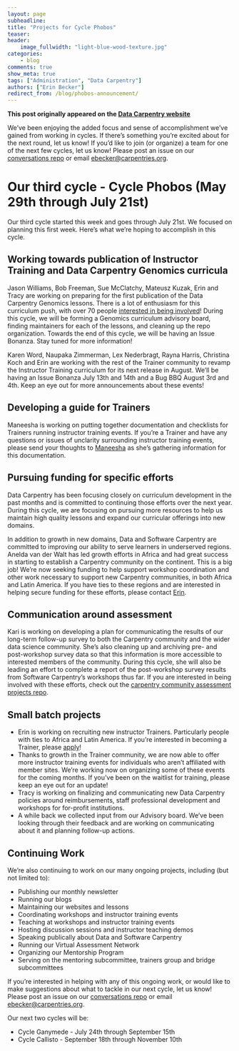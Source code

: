 ```yaml
---
layout: page
subheadline:
title: "Projects for Cycle Phobos"
teaser:
header:
    image_fullwidth: "light-blue-wood-texture.jpg"
categories:
    - blog
comments: true
show_meta: true
tags: ["Administration", "Data Carpentry"]
authors: ["Erin Becker"]
redirect_from: /blog/phobos-announcement/
--- 
```


**This post originally appeared on the [Data Carpentry website](https://datacarpentry.org)**

We’ve been enjoying the added focus and sense of accomplishment we’ve gained from working in cycles. If there’s
something you’re excited about for the next round, let us know! If you’d like to join (or organize) a team for
one of the next few cycles, let us know! Please post an issue on our
[conversations repo](https://github.com/carpentries/conversations/issues) or email [ebecker@carpentries.org](mailto:ebecker@carpentries.org).

# Our third cycle - Cycle Phobos (May 29th through July 21st)  
Our third cycle started this week and goes through July 21st. We focused on planning this first week. Here’s what
we’re hoping to accomplish in this cycle.

## Working towards publication of Instructor Training and Data Carpentry Genomics curricula  
Jason Williams, Bob Freeman, Sue McClatchy, Mateusz Kuzak, Erin and Tracy are working on preparing for the first
publication of the Data Carpentry Genomics lessons. There is a lot of enthusiasm for this curriculum push, with
over 70 people [interested in being involved](https://docs.google.com/forms/d/e/1FAIpQLSfm4aMOdVt0kDLGzEaAAyhsjoOBcjL8s7TUnXxw-apvxemhmg/viewform?c=0&w=1)! During this cycle, we will be
forming a Genomics curriculum advisory board, finding maintainers for each of the lessons, and cleaning up the
repo organization. Towards the end of this cycle, we will be having an Issue Bonanza. Stay tuned for more
information!  

Karen Word, Naupaka Zimmerman, Lex Nederbragt, Rayna Harris, Christina Koch and Erin are working with the rest of
the Trainer community to revamp the Instructor Training curriculum for its next release in August. We’ll be
having an Issue Bonanza July 13th and 14th and a Bug BBQ August 3rd and 4th. Keep an eye out for more
announcements about these events!  

## Developing a guide for Trainers  
Maneesha is working on putting together documentation and checklists for Trainers running instructor training
events. If you’re a Trainer and have any questions or issues of unclarity surrounding instructor training events,
please send your thoughts to  [Maneesha](mailto:maneesha@carpentries.org) as she’s gathering information for this
documentation.  

## Pursuing funding for specific efforts  
Data Carpentry has been focusing closely on curriculum development in the past months and is committed to
continuing those efforts over the next year. During this cycle, we are focusing on pursuing more resources to
help us maintain high quality lessons and expand our curricular offerings into new domains.

In addition to growth in new domains, Data and Software Carpentry are committed to improving our ability to serve
learners in underserved regions. Anelda van der Walt has led growth efforts in Africa and had great success in
starting to establish a Carpentry community on the continent. This is a big job! We’re now seeking funding to
help support workshop coordination and other work necessary to support new Carpentry communities, in both Africa
and Latin America. If you have ties to these regions and are interested in helping secure funding for these
efforts, please contact [Erin](mailto:ebecker@carpentries.org).

## Communication around assessment  
Kari is working on developing a plan for communicating the results of our long-term follow-up survey to both the
Carpentry community and the wider data science community. She’s also cleaning up and archiving pre- and
post-workshop survey data so that this information is more accessible to interested members of the community.
During this cycle, she will also be leading an effort to complete a report of the  post-workshop survey results
from Software Carpentry’s workshops thus far.  If you are interested in being involved with these efforts, check
out the [carpentry community assessment projects repo](https://github.com/kariljordan/carpentry-community-assessment-projects).  

## Small batch projects  
- Erin is working on recruiting new instructor Trainers. Particularly people with ties to Africa and Latin America. If you’re interested in becoming a Trainer, please [apply](https://docs.google.com/forms/d/e/1FAIpQLSchAJhZiLSVmqSab1QxG1H30tCAHg_BcUwfctnJpzIhOVo1Bg/viewform?c=0&w=1)!   
- Thanks to growth in the Trainer community, we are now able to offer more instructor training events for
individuals who aren’t affiliated with member sites. We’re working now on organizing some of these events for
the coming months. If you’ve been on the waitlist for training, please keep an eye out for an update!  
- Tracy is working on finalizing and communicating new Data Carpentry policies around reimbursements, staff
professional development and workshops for for-profit institutions.    
- A while back we collected input from our Advisory board. We’ve been looking through their feedback and are
working on communicating about it and planning follow-up actions.  

## Continuing Work  
We’re also continuing to work on our many ongoing projects, including (but not limited to):
- Publishing our monthly newsletter  
- Running our blogs  
- Maintaining our websites and lessons  
- Coordinating workshops and instructor training events  
- Teaching at workshops and instructor training events  
- Hosting discussion sessions and instructor teaching demos  
- Speaking publically about Data and Software Carpentry  
- Running our Virtual Assessment Network  
- Organizing our Mentorship Program  
- Serving on the mentoring subcommittee, trainers group and bridge subcommittees  

If you’re interested in helping with any of this ongoing work, or would like to make suggestions about what to tackle in our next cycle, let us know! Please post an issue on our [conversations repo](https://github.com/carpentries/conversations/issues) or email [ebecker@carpentries.org](mailto:ebecker@carpentries.org).

Our next two cycles will be:  
- Cycle Ganymede - July 24th through September 15th  
- Cycle Callisto - September 18th through November 10th  
